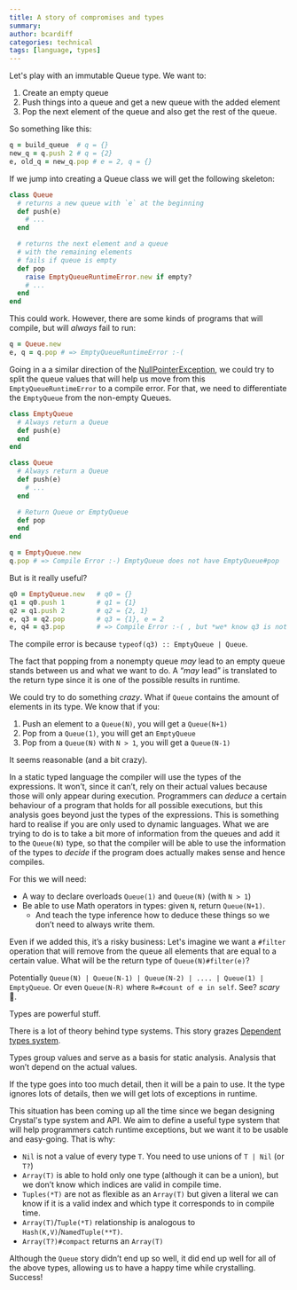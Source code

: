 ```yaml
---
title: A story of compromises and types
summary:
author: bcardiff
categories: technical
tags: [language, types]
---
```


Let's play with an immutable Queue type. We want to:

1. Create an empty queue
2. Push things into a queue and get a new queue with the added element
3. Pop the next element of the queue and also get the rest of the queue.

So something like this:

```ruby
q = build_queue  # q = {}
new_q = q.push 2 # q = {2}
e, old_q = new_q.pop # e = 2, q = {}
```

If we jump into creating a Queue class we will get the following skeleton:

```ruby
class Queue
  # returns a new queue with `e` at the beginning
  def push(e)
    # ...
  end

  # returns the next element and a queue
  # with the remaining elements
  # fails if queue is empty
  def pop
    raise EmptyQueueRuntimeError.new if empty?
    # ...
  end
end
```

This could work. However, there are some kinds of programs that will compile, but will _always_ fail to run:

```ruby
q = Queue.new
e, q = q.pop # => EmptyQueueRuntimeError :-(
```

Going in a a similar direction of the [NullPointerException](/2013/07/13/null-pointer-exception/), we could try to split the queue values that will help us move from this `EmptyQueueRuntimeError` to a compile error. For that, we need to differentiate the `EmptyQueue` from the non-empty Queues.

```ruby
class EmptyQueue
  # Always return a Queue
  def push(e)
  end
end

class Queue
  # Always return a Queue
  def push(e)
    # ...
  end

  # Return Queue or EmptyQueue
  def pop
  end
end

q = EmptyQueue.new
q.pop # => Compile Error :-) EmptyQueue does not have EmptyQueue#pop
```

But is it really useful?

```ruby
q0 = EmptyQueue.new   # q0 = {}
q1 = q0.push 1        # q1 = {1}
q2 = q1.push 2        # q2 = {2, 1}
e, q3 = q2.pop        # q3 = {1}, e = 2
e, q4 = q3.pop        # => Compile Error :-( , but *we* know q3 is not empty...
```

The compile error is because `typeof(q3) :: EmptyQueue | Queue`.

The fact that popping from a nonempty queue _may_ lead to an empty queue stands between us and what we want to do. A “_may_ lead” is translated to the return type since it is one of the possible results in runtime.

We could try to do something _crazy_. What if `Queue` contains the amount of elements in its type. We know that if you:

1. Push an element to a `Queue(N)`, you will get a `Queue(N+1)`
2. Pop from a `Queue(1)`, you will get an `EmptyQueue`
3. Pop from a `Queue(N)` with `N > 1`, you will get a `Queue(N-1)`

It seems reasonable (and a bit crazy).

In a static typed language the compiler will use the types of the expressions. It won’t, since it can’t, rely on their actual values because those will only appear during execution. Programmers can _deduce_ a certain behaviour of a program that holds for all possible executions, but this analysis goes beyond just the types of the expressions. This is something hard to realise if you are only used to dynamic languages. What we are trying to do is to take a bit more of information from the queues and add it to the `Queue(N)` type, so that the compiler will be able to use the information of the types to _decide_ if the program does actually makes sense and hence compiles.

For this we will need:

- A way to declare overloads `Queue(1)` and `Queue(N)` (with `N > 1`)
- Be able to use Math operators in types: given `N`, return `Queue(N+1)`.
  - And teach the type inference how to deduce these things so we don’t need to always write them.

Even if we added this, it’s a risky business: Let's imagine we want a `#filter` operation that will remove from the queue all elements that are equal to a certain value. What will be the return type of `Queue(N)#filter(e)`?

Potentially `Queue(N) | Queue(N-1) | Queue(N-2) | .... | Queue(1) | EmptyQueue`.
Or even `Queue(N-R)` where `R=#count of e in self`.
See? _scary_ 👻.

Types are powerful stuff.

There is a lot of theory behind type systems. This story grazes [Dependent types system](https://en.wikipedia.org/wiki/Dependent_type).

Types group values and serve as a basis for static analysis. Analysis that won’t depend on the actual values.

If the type goes into too much detail, then it will be a pain to use.
It the type ignores lots of details, then we will get lots of exceptions in runtime.

This situation has been coming up all the time since we began designing Crystal's type system and API. We aim to define a useful type system that will help programmers catch runtime exceptions, but we want it to be usable and easy-going. That is why:

- `Nil` is not a value of every type `T`. You need to use unions of `T | Nil` (or `T?`)
- `Array(T)` is able to hold only one type (although it can be a union), but we don’t know which indices are valid in compile time.
- `Tuples(*T)` are not as flexible as an `Array(T)` but given a literal we can know if it is a valid index and which type it corresponds to in compile time.
- `Array(T)`/`Tuple(*T)` relationship is analogous to `Hash(K,V)`/`NamedTuple(**T)`.
- `Array(T?)#compact` returns an `Array(T)`

Although the `Queue` story didn’t end up so well, it did end up well for all of the above types,
allowing us to have a happy time while crystalling. Success!
